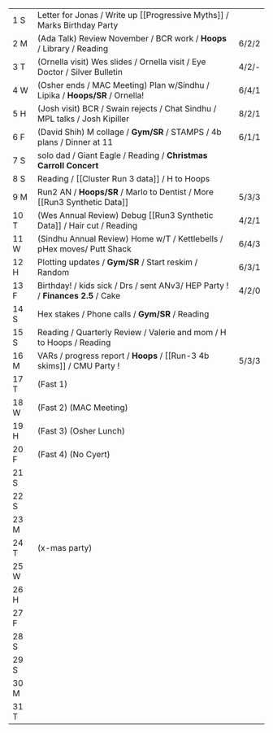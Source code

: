 |      |                                                                                |       |
| ---- | ------------------------------------------------------------------------------ | ----- |
| 1  S | Letter for Jonas / Write up [[Progressive Myths]] / Marks Birthday Party       |       |
| 2  M | (Ada Talk) Review November / BCR work / **Hoops** / Library / Reading          | 6/2/2 |
| 3  T | (Ornella visit) Wes slides / Ornella visit / Eye Doctor / Silver Bulletin      | 4/2/- |
| 4  W | (Osher ends / MAC Meeting) Plan w/Sindhu / Lipika / **Hoops/SR** / Ornella!    | 6/4/1 |
| 5  H | (Josh visit) BCR / Swain rejects / Chat Sindhu / MPL talks / Josh Kipiller     | 8/2/1 |
| 6  F | (David Shih) M collage / **Gym/SR** / STAMPS / 4b plans / Dinner at 11         | 6/1/1 |
| 7  S | solo dad / Giant Eagle / Reading / **Christmas Carroll Concert**               |       |
| 8  S | Reading / [[Cluster Run 3 data]] / H to Hoops                                  |       |
| 9  M | Run2 AN / **Hoops/SR**  / Marlo to Dentist / More [[Run3 Synthetic Data]]      | 5/3/3 |
| 10 T | (Wes Annual Review) Debug [[Run3 Synthetic Data]] / Hair cut / Reading         | 4/2/1 |
| 11 W | (Sindhu Annual Review) Home w/T / Kettlebells / pHex moves/ Putt Shack         | 6/4/3 |
| 12 H | Plotting updates  / **Gym/SR** / Start reskim / Random                         | 6/3/1 |
| 13 F | Birthday! / kids sick / Drs / sent ANv3/ HEP Party ! / **Finances 2.5** / Cake | 4/2/0 |
| 14 S | Hex stakes / Phone calls / **Gym/SR** / Reading                                |       |
| 15 S | Reading / Quarterly Review / Valerie and mom / H to Hoops / Reading            |       |
| 16 M | VARs / progress report / **Hoops** / [[Run-3 4b skims]] / CMU Party !          | 5/3/3 |
| 17 T | (Fast 1)                                                                       |       |
| 18 W | (Fast 2) (MAC Meeting)                                                         |       |
| 19 H | (Fast 3) (Osher Lunch)                                                         |       |
| 20 F | (Fast 4) (No Cyert)                                                            |       |
| 21 S |                                                                                |       |
| 22 S |                                                                                |       |
| 23 M |                                                                                |       |
| 24 T | (x-mas party)                                                                  |       |
| 25 W |                                                                                |       |
| 26 H |                                                                                |       |
| 27 F |                                                                                |       |
| 28 S |                                                                                |       |
| 29 S |                                                                                |       |
| 30 M |                                                                                |       |
| 31 T |                                                                                |       |
